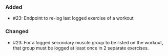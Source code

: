 ### Added

- #23: Endpoint to re-log last logged exercise of a workout

### Changed

- #23: For a logged secondary muscle group to be listed on the workout, that group must be logged at least once in 2
  separate exercises.

